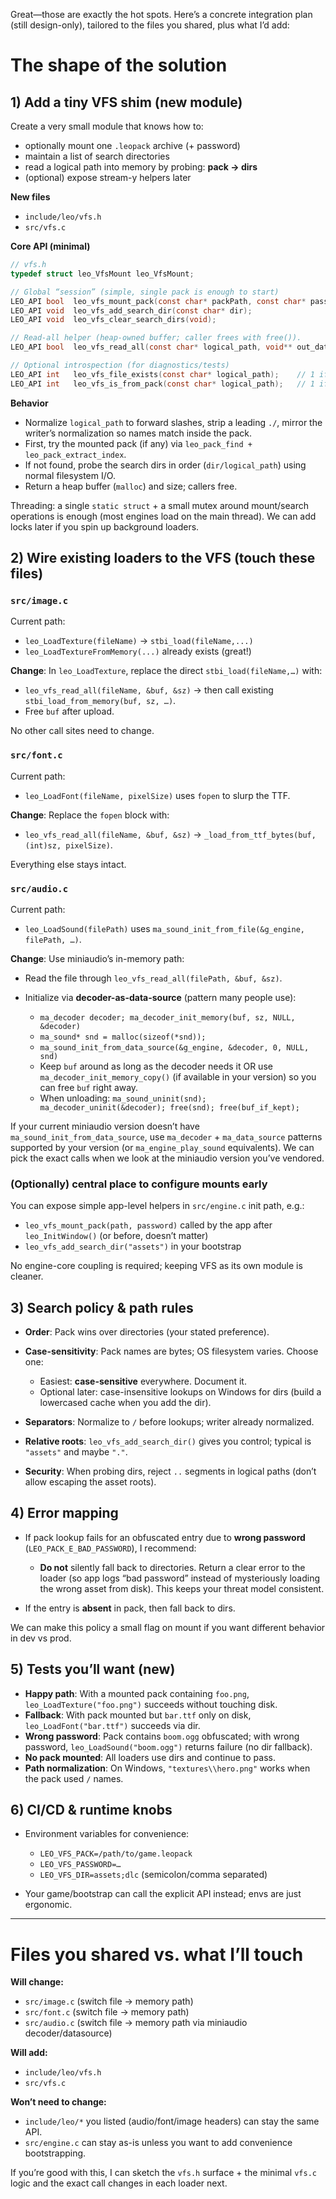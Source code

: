 Great—those are exactly the hot spots. Here’s a concrete integration plan (still design-only), tailored to the files you shared, plus what I’d add:

# The shape of the solution

## 1) Add a tiny VFS shim (new module)

Create a very small module that knows how to:

* optionally mount one `.leopack` archive (+ password)
* maintain a list of search directories
* read a logical path into memory by probing: **pack → dirs**
* (optional) expose stream-y helpers later

**New files**

* `include/leo/vfs.h`
* `src/vfs.c`

**Core API (minimal)**

```c
// vfs.h
typedef struct leo_VfsMount leo_VfsMount;

// Global “session” (simple, single pack is enough to start)
LEO_API bool  leo_vfs_mount_pack(const char* packPath, const char* password);  // replace/clear with NULL path
LEO_API void  leo_vfs_add_search_dir(const char* dir);                         // can be called many times
LEO_API void  leo_vfs_clear_search_dirs(void);

// Read-all helper (heap-owned buffer; caller frees with free()).
LEO_API bool  leo_vfs_read_all(const char* logical_path, void** out_data, size_t* out_size);

// Optional introspection (for diagnostics/tests)
LEO_API int   leo_vfs_file_exists(const char* logical_path);    // 1 if found in pack or any dir
LEO_API int   leo_vfs_is_from_pack(const char* logical_path);   // 1 if pack wins
```

**Behavior**

* Normalize `logical_path` to forward slashes, strip a leading `./`, mirror the writer’s normalization so names match inside the pack.
* First, try the mounted pack (if any) via `leo_pack_find + leo_pack_extract_index`.
* If not found, probe the search dirs in order (`dir/logical_path`) using normal filesystem I/O.
* Return a heap buffer (`malloc`) and size; callers free.

Threading: a single `static struct` + a small mutex around mount/search operations is enough (most engines load on the main thread). We can add locks later if you spin up background loaders.

## 2) Wire existing loaders to the VFS (touch these files)

### `src/image.c`

Current path:

* `leo_LoadTexture(fileName)` → `stbi_load(fileName,...)`
* `leo_LoadTextureFromMemory(...)` already exists (great!)

**Change**: In `leo_LoadTexture`, replace the direct `stbi_load(fileName,…)` with:

* `leo_vfs_read_all(fileName, &buf, &sz)` → then call existing `stbi_load_from_memory(buf, sz, …)`.
* Free `buf` after upload.

No other call sites need to change.

### `src/font.c`

Current path:

* `leo_LoadFont(fileName, pixelSize)` uses `fopen` to slurp the TTF.

**Change**: Replace the `fopen` block with:

* `leo_vfs_read_all(fileName, &buf, &sz)` → `_load_from_ttf_bytes(buf, (int)sz, pixelSize)`.

Everything else stays intact.

### `src/audio.c`

Current path:

* `leo_LoadSound(filePath)` uses `ma_sound_init_from_file(&g_engine, filePath, …)`.

**Change**: Use miniaudio’s in-memory path:

* Read the file through `leo_vfs_read_all(filePath, &buf, &sz)`.
* Initialize via **decoder-as-data-source** (pattern many people use):

  * `ma_decoder decoder; ma_decoder_init_memory(buf, sz, NULL, &decoder)`
  * `ma_sound* snd = malloc(sizeof(*snd));`
  * `ma_sound_init_from_data_source(&g_engine, &decoder, 0, NULL, snd)`
  * Keep `buf` around as long as the decoder needs it OR use `ma_decoder_init_memory_copy()` (if available in your version) so you can free `buf` right away.
  * When unloading: `ma_sound_uninit(snd); ma_decoder_uninit(&decoder); free(snd); free(buf_if_kept);`

If your current miniaudio version doesn’t have `ma_sound_init_from_data_source`, use `ma_decoder` + `ma_data_source` patterns supported by your version (or `ma_engine_play_sound` equivalents). We can pick the exact calls when we look at the miniaudio version you’ve vendored.

### (Optionally) central place to configure mounts early

You can expose simple app-level helpers in `src/engine.c` init path, e.g.:

* `leo_vfs_mount_pack(path, password)` called by the app after `leo_InitWindow()` (or before, doesn’t matter)
* `leo_vfs_add_search_dir("assets")` in your bootstrap

No engine-core coupling is required; keeping VFS as its own module is cleaner.

## 3) Search policy & path rules

* **Order**: Pack wins over directories (your stated preference).
* **Case-sensitivity**: Pack names are bytes; OS filesystem varies. Choose one:

  * Easiest: **case-sensitive** everywhere. Document it.
  * Optional later: case-insensitive lookups on Windows for dirs (build a lowercased cache when you add the dir).
* **Separators**: Normalize to `/` before lookups; writer already normalized.
* **Relative roots**: `leo_vfs_add_search_dir()` gives you control; typical is `"assets"` and maybe `"."`.
* **Security**: When probing dirs, reject `..` segments in logical paths (don’t allow escaping the asset roots).

## 4) Error mapping

* If pack lookup fails for an obfuscated entry due to **wrong password** (`LEO_PACK_E_BAD_PASSWORD`), I recommend:

  * **Do not** silently fall back to directories. Return a clear error to the loader (so app logs “bad password” instead of mysteriously loading the wrong asset from disk). This keeps your threat model consistent.
* If the entry is **absent** in pack, then fall back to dirs.

We can make this policy a small flag on mount if you want different behavior in dev vs prod.

## 5) Tests you’ll want (new)

* **Happy path**: With a mounted pack containing `foo.png`, `leo_LoadTexture("foo.png")` succeeds without touching disk.
* **Fallback**: With pack mounted but `bar.ttf` only on disk, `leo_LoadFont("bar.ttf")` succeeds via dir.
* **Wrong password**: Pack contains `boom.ogg` obfuscated; with wrong password, `leo_LoadSound("boom.ogg")` returns failure (no dir fallback).
* **No pack mounted**: All loaders use dirs and continue to pass.
* **Path normalization**: On Windows, `"textures\\hero.png"` works when the pack used `/` names.

## 6) CI/CD & runtime knobs

* Environment variables for convenience:

  * `LEO_VFS_PACK=/path/to/game.leopack`
  * `LEO_VFS_PASSWORD=…`
  * `LEO_VFS_DIR=assets;dlc` (semicolon/comma separated)
* Your game/bootstrap can call the explicit API instead; envs are just ergonomic.

---

# Files you shared vs. what I’ll touch

**Will change:**

* `src/image.c` (switch file → memory path)
* `src/font.c` (switch file → memory path)
* `src/audio.c` (switch file → memory path via miniaudio decoder/datasource)

**Will add:**

* `include/leo/vfs.h`
* `src/vfs.c`

**Won’t need to change:**

* `include/leo/*` you listed (audio/font/image headers) can stay the same API.
* `src/engine.c` can stay as-is unless you want to add convenience bootstrapping.

If you’re good with this, I can sketch the `vfs.h` surface + the minimal `vfs.c` logic and the exact call changes in each loader next.

